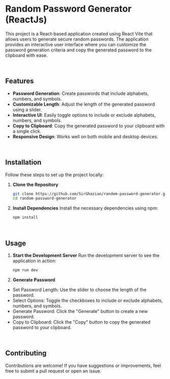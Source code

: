 # Random Password Generator (ReactJs)
This project is a React-based application created using React Vite that allows users to generate secure random passwords. The application provides an interactive user interface where you can customize the password generation criteria and copy the generated password to the clipboard with ease.

</br>

## Features
- **Password Generation**: Create passwords that include alphabets, numbers, and symbols.
- **Customizable Length**: Adjust the length of the generated password using a slider.
- **Interactive UI**: Easily toggle options to include or exclude alphabets, numbers, and symbols.
- **Copy to Clipboard**: Copy the generated password to your clipboard with a single click.
- **Responsive Design**: Works well on both mobile and desktop devices.

</br>

## Installation
Follow these steps to set up the project locally:

1. **Clone the Repository**
   ```sh
   git clone https://github.com/SirGhazian/random-password-generator.git
   cd random-password-generator

2. **Install Dependencies**
Install the necessary dependencies using npm:
   ```sh
   npm install


</br>

## Usage
1. **Start the Development Server**
Run the development server to see the application in action:
   ```sh
   npm run dev

2. **Generate Password**
 - Set Password Length: Use the slider to choose the length of the password.
 - Select Options: Toggle the checkboxes to include or exclude alphabets, numbers, and symbols.
 - Generate Password: Click the "Generate" button to create a new password.
 - Copy to Clipboard: Click the "Copy" button to copy the generated password to your clipboard.


</br>

## Contributing
Contributions are welcome! If you have suggestions or improvements, feel free to submit a pull request or open an issue.
